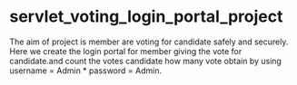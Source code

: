 # servlet_voting_login_portal_project
The aim of project is member are voting for candidate safely and securely. 
Here we create the login portal for member giving the vote for candidate.and count the votes candidate how many vote obtain by using username = Admin  * password = Admin.

